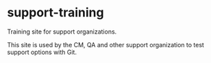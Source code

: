 # support-training
Training site for support organizations.


This site is used by the CM, QA and other support organization to test support options with Git.